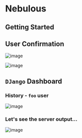 # Nebulous

## Getting Started

## User Confirmation

![image](https://user-images.githubusercontent.com/10120600/139515827-18e4d369-beae-4b94-88bb-8fb03f6a7edf.png)

![image](https://user-images.githubusercontent.com/10120600/139515873-cb948bc2-291f-411c-93b2-e904a6e26501.png)

## `DJango` Dashboard

### History - `foo` user
![image](https://user-images.githubusercontent.com/10120600/139516034-c3a4b112-d0ca-40e3-b5d5-da5bc16b5a95.png)

### Let's see the server output...

![image](https://user-images.githubusercontent.com/10120600/139516077-d1c4d62f-53bc-4255-b8db-b20e7f5fb019.png)


